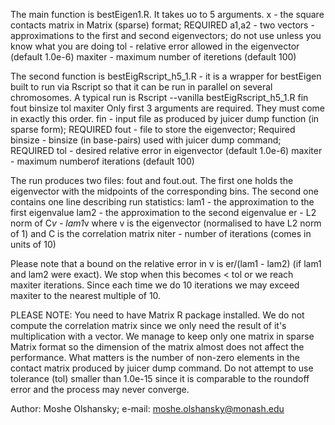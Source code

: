 The main function is bestEigen1.R. It takes uo to 5 arguments.
x - the square contacts matrix in Matrix (sparse) format; REQUIRED
a1,a2 - two vectors - approximations to the first and second eigenvectors; do not use unless you know what you are doing
tol - relative error allowed in the eigenvector (default 1.0e-6)
maxiter - maximum number of iteretions (default 100)

The second function is bestEigRscript_h5_1.R - it is a wrapper for bestEigen built to run via Rscript so that it can be run in parallel on several chromosomes. 
A typical run is
Rscript --vanilla bestEigRscript_h5_1.R fin fout binsize tol maxiter
Only first 3 arguments are required. They must come in exactly this order.
fin - input file as produced by juicer dump function (in sparse form); REQUIRED
fout - file to store the eigenvector; Required
binsize - binsize (in base-pairs) used with juicer dump command; REQUIRED
tol - desired relative error in eigenvector (default 1.0e-6)
maxiter - maximum numberof iterations (default 100)

The run produces two files: fout and fout.out. The first one holds the eigenvector with the midpoints of the corresponding bins. The second one contains one line describing run statistics: 
lam1 - the approximation to the first eigenvalue
lam2 - the approximation to the second eigenvalue
er - L2 norm of C*v - lam1*v where v is the eigenvector (normalised to have L2 norm of 1) and C is the correlation matrix
niter - number of iterations (comes in units of 10)

Please note that a bound on the relative error in v is er/(lam1 - lam2) (if lam1 and lam2 were exact). We stop when this becomes < tol or we reach maxiter iterations. Since each time we do 10 iterations we may exceed maxiter to the nearest multiple of 10.

PLEASE NOTE:
You need to have Matrix R package installed.
We do not compute the correlation matrix since we only need the result of it's multiplication with a vector. We manage to keep only one matrix in sparse Matrix format so the dimension of the matrix almost does not affect the performance. What matters is the number of non-zero elements in the contact matrix produced by juicer dump command.
Do not attempt to use tolerance (tol) smaller than 1.0e-15 since it is comparable to the roundoff error and the process may never converge.

Author: Moshe Olshansky;  e-mail: moshe.olshansky@monash.edu
 

